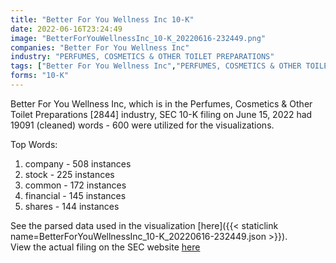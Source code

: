 ```yaml
---
title: "Better For You Wellness Inc 10-K"
date: 2022-06-16T23:24:49
image: "BetterForYouWellnessInc_10-K_20220616-232449.png"
companies: "Better For You Wellness Inc"
industry: "PERFUMES, COSMETICS & OTHER TOILET PREPARATIONS"
tags: ["Better For You Wellness Inc","PERFUMES, COSMETICS & OTHER TOILET PREPARATIONS","06-15-2022","10-K"]
forms: "10-K"
---
```

Better For You Wellness Inc, which is in the Perfumes, Cosmetics & Other Toilet Preparations [2844] industry, SEC 10-K filing on June 15, 2022 had 19091 (cleaned) words - 600 were utilized for the visualizations.

Top Words:
1. company - 508 instances
2. stock - 225 instances
3. common - 172 instances
4. financial - 145 instances
5. shares - 144 instances


See the parsed data used in the visualization [here]({{< staticlink name=BetterForYouWellnessInc_10-K_20220616-232449.json >}}).  
View the actual filing on the SEC website [here](https://www.sec.gov/Archives/edgar/data/1852707/0001213900-22-033049.txt)